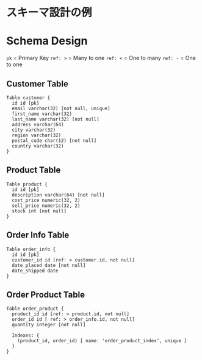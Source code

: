 # スキーマ設計の例

# Schema Design

`pk` = Primary Key
`ref: >` = Many to one
`ref: <` = One to many
`ref: -` = One to one

## Customer Table

```
Table customer {
  id id [pk]
  email varchar(32) [not null, unique]
  first_name varchar(32)
  last_name varchar(32) [not null]
  address varchar(64)
  city varchar(32)
  region varchar(32)
  postal_code char(12) [not null]
  country varchar(32)
}
```

## Product Table

```
Table product {
  id id [pk]
  description varchar(64) [not null]
  cost_price numeric(32, 2)
  sell_price numeric(32, 2)
  stock int [not null]
}
```

## Order Info Table

```
Table order_info {
  id id [pk]
  customer_id id [ref: > customer.id, not null]
  date_placed date [not null]
  date_shipped date
}
```

## Order Product Table

```
Table order_product {
  product_id id [ref: > product.id, not null]
  order_id id [ ref: > order_info.id, not null]
  quantity integer [not null]

  Indexes: {
    (product_id, order_id) [ name: 'order_product_index', unique ]
  }
}
```
